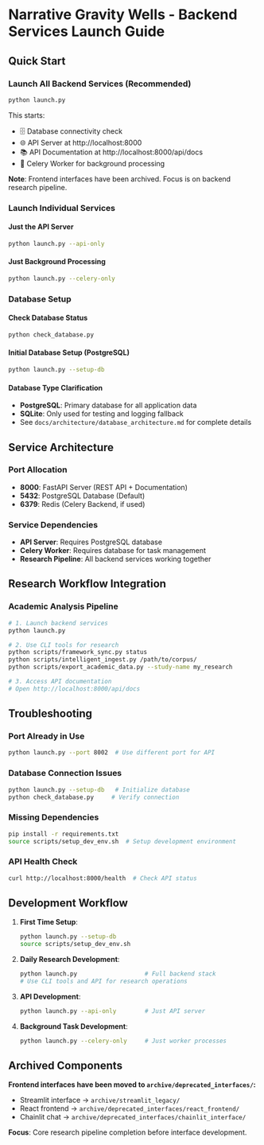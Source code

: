 # Narrative Gravity Wells - Backend Services Launch Guide

## Quick Start

### Launch All Backend Services (Recommended)
```bash
python launch.py
```
This starts:
- 🗄️ Database connectivity check
- 🌐 API Server at http://localhost:8000
- 📚 API Documentation at http://localhost:8000/api/docs
- 🔄 Celery Worker for background processing

**Note**: Frontend interfaces have been archived. Focus is on backend research pipeline.

### Launch Individual Services

#### Just the API Server
```bash
python launch.py --api-only
```

#### Just Background Processing
```bash
python launch.py --celery-only
```

### Database Setup

#### Check Database Status
```bash
python check_database.py
```

#### Initial Database Setup (PostgreSQL)
```bash
python launch.py --setup-db
```

#### Database Type Clarification
- **PostgreSQL**: Primary database for all application data
- **SQLite**: Only used for testing and logging fallback
- See `docs/architecture/database_architecture.md` for complete details

## Service Architecture

### Port Allocation
- **8000**: FastAPI Server (REST API + Documentation)
- **5432**: PostgreSQL Database (Default)
- **6379**: Redis (Celery Backend, if used)

### Service Dependencies
- **API Server**: Requires PostgreSQL database
- **Celery Worker**: Requires database for task management
- **Research Pipeline**: All backend services working together

## Research Workflow Integration

### Academic Analysis Pipeline
```bash
# 1. Launch backend services
python launch.py

# 2. Use CLI tools for research
python scripts/framework_sync.py status
python scripts/intelligent_ingest.py /path/to/corpus/
python scripts/export_academic_data.py --study-name my_research

# 3. Access API documentation
# Open http://localhost:8000/api/docs
```

## Troubleshooting

### Port Already in Use
```bash
python launch.py --port 8002  # Use different port for API
```

### Database Connection Issues
```bash
python launch.py --setup-db   # Initialize database
python check_database.py     # Verify connection
```

### Missing Dependencies
```bash
pip install -r requirements.txt
source scripts/setup_dev_env.sh  # Setup development environment
```

### API Health Check
```bash
curl http://localhost:8000/health  # Check API status
```

## Development Workflow

1. **First Time Setup**:
   ```bash
   python launch.py --setup-db
   source scripts/setup_dev_env.sh
   ```

2. **Daily Research Development**:
   ```bash
   python launch.py                   # Full backend stack
   # Use CLI tools and API for research operations
   ```

3. **API Development**:
   ```bash
   python launch.py --api-only        # Just API server
   ```

4. **Background Task Development**:
   ```bash
   python launch.py --celery-only     # Just worker processes
   ```

## Archived Components

**Frontend interfaces have been moved to `archive/deprecated_interfaces/`:**
- Streamlit interface → `archive/streamlit_legacy/`
- React frontend → `archive/deprecated_interfaces/react_frontend/`  
- Chainlit chat → `archive/deprecated_interfaces/chainlit_interface/`

**Focus**: Core research pipeline completion before interface development. 